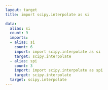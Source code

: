 ```yaml
---
layout: target
title: import scipy.interpolate as si

data:
  alias: si
  count: 9
  imports:
  - alias: si
    count: 6
    import: import scipy.interpolate as si
    target: scipy.interpolate
  - alias: spi
    count: 3
    import: import scipy.interpolate as spi
    target: scipy.interpolate
  target: scipy.interpolate
---
```

